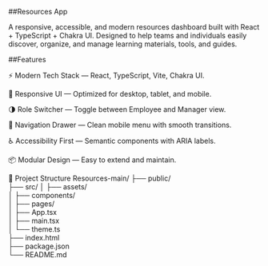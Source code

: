 ##Resources App

A responsive, accessible, and modern resources dashboard built with React + TypeScript + Chakra UI.
Designed to help teams and individuals easily discover, organize, and manage learning materials, tools, and guides.

##Features

⚡ Modern Tech Stack — React, TypeScript, Vite, Chakra UI.

🎨 Responsive UI — Optimized for desktop, tablet, and mobile.

🌗 Role Switcher — Toggle between Employee and Manager view.

📑 Navigation Drawer — Clean mobile menu with smooth transitions.

♿ Accessibility First — Semantic components with ARIA labels.

📦 Modular Design — Easy to extend and maintain.

📂 Project Structure
Resources-main/
├── public/              
├── src/
│   ├── assets/           
│   ├── components/      
│   ├── pages/           
│   ├── App.tsx          
│   ├── main.tsx         
│   └── theme.ts         
├── index.html           
├── package.json         
└── README.md             
